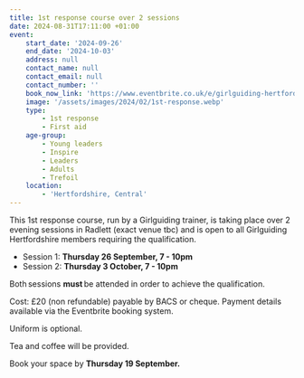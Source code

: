 ```yaml
---
title: 1st response course over 2 sessions
date: 2024-08-31T17:11:00 +01:00
event:
    start_date: '2024-09-26'
    end_date: '2024-10-03'
    address: null
    contact_name: null
    contact_email: null
    contact_number: ''
    book_now_link: 'https://www.eventbrite.co.uk/e/girlguiding-hertfordshire-1st-response-course-2-x-3-hour-sessions-tickets-1002218260797'
    image: '/assets/images/2024/02/1st-response.webp'
    type:
        - 1st response
        - First aid
    age-group:
        - Young leaders
        - Inspire
        - Leaders
        - Adults
        - Trefoil
    location:
        - 'Hertfordshire, Central'
---
```

This 1st response course, run by a Girlguiding trainer, is taking place over 2 evening sessions in Radlett (exact venue tbc) and is open to all Girlguiding Hertfordshire members requiring the qualification.

- Session 1: **Thursday 26 September, 7 - 10pm**
- Session 2: **Thursday 3 October,  7 - 10pm**  

Both sessions **must** be attended in order to achieve the qualification.

Cost: £20 (non refundable) payable by BACS or cheque. Payment details available via the Eventbrite booking system.  

Uniform is optional.

Tea and coffee will be provided.

Book your space by **Thursday 19 September.**
